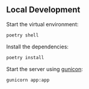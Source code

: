 ## Local Development

Start the virtual environment:

```bash
poetry shell
```

Install the dependencies:

```bash
poetry install
```

Start the server using [gunicon](https://gunicorn.org/):

```bash
gunicorn app:app
```
